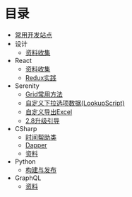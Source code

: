# 目录

* [常用开发站点](dev-helper.md)
* 设计
    * [资料收集](design/index.md)
* React
    * [资料收集](React/index.md)
    * [Redux实践](React/learning.md)
* Serenity
    * [Grid常用方法](Serenity/Grid.md)
    * [自定义下拉选项数据(LookupScript)](Serenity/LookupScript.md)
    * [自定义导出Excel](Serenity/custom-export-excel.md)
    * [2.8升级引导](Serenity/serenity-2.8.0-upgrade.md)
* CSharp
    * [时间帮助类](CSharp/TimeHelper.md)
    * [Dapper](CSharp/Dapper.md)
    * [资料](CSharp/zhiliao.md)
* Python
    * [构建与发布](Python/p_1.md)
* GraphQL
    * [资料](GraphQL/g_1.md)       